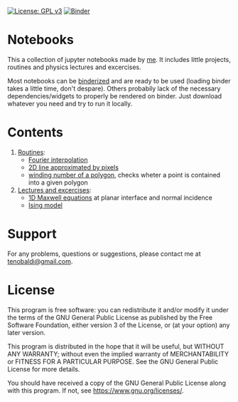 [![License: GPL v3](https://img.shields.io/badge/License-GPLv3-blue.svg)](https://www.gnu.org/licenses/gpl-3.0)
[![Binder](https://mybinder.org/badge_logo.svg)](https://mybinder.org/)

# Notebooks

This a collection of jupyter notebooks made by [me](https://github.com/t3n0). It includes little projects, routines and physics lectures and excercises.

Most notebooks can be [binderized](https://mybinder.org/v2/gh/t3n0/notebooks/HEAD) and are ready to be used (loading binder takes a little time, don't despare).
Others probabily lack of the necessary dependencies/widgets to properly be rendered on binder. Just download whatever you need and try to run it locally.

# Contents

1. [Routines](https://github.com/t3n0/notebooks/tree/main/routines):
    - [Fourier interpolation](https://github.com/t3n0/notebooks/blob/main/routines/Fourier%20Interpolation.ipynb)
    - [2D line approximated by pixels](https://github.com/t3n0/notebooks/blob/main/routines/pixel%20line%20in%202D.ipynb)
    - [winding number of a polygon](https://github.com/t3n0/notebooks/blob/main/routines/winding%20number%20of%20a%20polygon.ipynb), checks wheter a point is contained into a given polygon
2. [Lectures and excercises](https://github.com/t3n0/notebooks/tree/main/lectures):
    - [1D Maxwell equations](https://github.com/t3n0/notebooks/tree/main/lectures/maxwell1D) at planar interface and normal incidence
    - [Ising model](https://github.com/t3n0/notebooks/tree/main/lectures/ising%20model)

# Support

For any problems, questions or suggestions, please contact me at tenobaldi@gmail.com.

# License

This program is free software: you can redistribute it and/or modify it under the terms of the GNU General Public License as published by the Free Software Foundation, either version 3 of the License, or (at your option) any later version.

This program is distributed in the hope that it will be useful, but WITHOUT ANY WARRANTY; without even the implied warranty of MERCHANTABILITY or FITNESS FOR A PARTICULAR PURPOSE. See the GNU General Public License for more details.

You should have received a copy of the GNU General Public License along with this program. If not, see https://www.gnu.org/licenses/.
